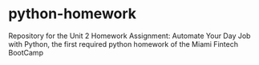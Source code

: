 # python-homework
Repository for the Unit 2 Homework Assignment: Automate Your Day Job with Python, the first required python homework of the Miami Fintech BootCamp
